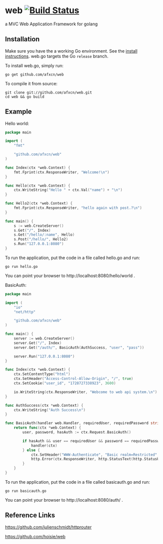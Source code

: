 # web [![Build Status](https://travis-ci.org/afxcn/web.svg?branch=master)](https://travis-ci.org/afxcn/web)

a MVC Web Application Framework for golang

## Installation

Make sure you have the a working Go environment. See the [install instructions](http://golang.org/doc/install.html). web.go targets the Go `release` branch.

To install web.go, simply run:

    go get github.com/afxcn/web

To compile it from source:

    git clone git://github.com/afxcn/web.git
    cd web && go build

## Example

Hello world:

```go
package main

import (
	"fmt"

	"github.com/afxcn/web"
)

func Index(ctx *web.Context) {
	fmt.Fprint(ctx.ResponseWriter, "Welcome!\n")
}

func Hello(ctx *web.Context) {
	ctx.WriteString("Hello " + ctx.Val("name") + "\n")
}

func Hello2(ctx *web.Context) {
	fmt.Fprint(ctx.ResponseWriter, "hello again with post.?\n")
}

func main() {
	s := web.CreateServer()
	s.Get("/", Index)
	s.Get("/hello/:name", Hello)
	s.Post("/hello/", Hello2)
	s.Run("127.0.0.1:8080")
}
```
To run the application, put the code in a file called hello.go and run:

    go run hello.go
    
You can point your browser to http://localhost:8080/hello/world . 

BasicAuth:

```go
package main

import (
	"io"
	"net/http"

	"github.com/afxcn/web"
)

func main() {
	server := web.CreateServer()
	server.Get("/", Index)
	server.Get("/auth/", BasicAuth(AuthSuccess, "user", "pass"))

	server.Run("127.0.0.1:8080")
}

func Index(ctx *web.Context) {
	ctx.SetContentType("html")
	ctx.SetHeader("Access-Control-Allow-Origin", "/", true)
	ctx.SetCookie("user_id", "1728727338923", 3600)

	io.WriteString(ctx.ResponseWriter, "Webcome to web api system.\n")
}

func AuthSuccess(ctx *web.Context) {
	ctx.WriteString("Auth Success\n")
}

func BasicAuth(handler web.Handler, requiredUser, requiredPassword string) web.Handler {
	return func(ctx *web.Context) {
		user, password, hasAuth := ctx.Request.BasicAuth()

		if hasAuth && user == requiredUser && password == requiredPassword {
			handler(ctx)
		} else {
			ctx.SetHeader("WWW-Authenticate", "Basic realm=Restricted", true)
			http.Error(ctx.ResponseWriter, http.StatusText(http.StatusUnauthorized), http.StatusUnauthorized)
		}
	}
}
```

To run the application, put the code in a file called basicauth.go and run:

    go run basicauth.go
    
You can point your browser to http://localhost:8080/auth/ . 

## Reference Links

https://github.com/julienschmidt/httprouter

https://github.com/hoisie/web